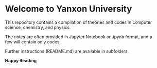 # Welcome to Yanxon University

This repository contains a compilation of theories and codes in computer science, chemistry, and physics.

The notes are often provided in Jupyter Notebook or .ipynb format, and a few will contain only codes.

Further instructions (README.md) are available in subfolders.

**Happy Reading**
